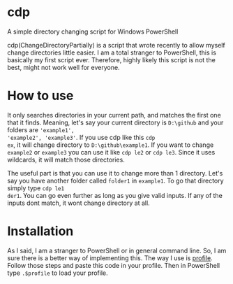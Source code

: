 # cdp
A simple directory changing script for Windows PowerShell

cdp(ChangeDirectoryPartially) is a script that wrote recently to allow myself change directories little easier. I am a total stranger to PowerShell, this is basically my first script ever. Therefore, highly likely this script is not the best, might not work well for everyone.

# How to use
It only searches directories in your current path, and matches the first one that it finds. Meaning, let's say your current directory is <code>D:\github</code> and your folders are <code>'example1', 'example2', 'example3'</code>. If you use cdp like this <code>cdp ex</code>, it will change directory to <code>D:\github\example1</code>. If you want to change <code>example2</code> or <code>example3</code> you can use it like <code>cdp le2</code> or <code>cdp le3</code>. Since it uses wildcards, it will match those directories.

The useful part is that you can use it to change more than 1 directory. Let's say you have another folder called <code>folder1</code> in <code>example1</code>. To go that directory simply type <code>cdp le1 der1</code>. You can go even further as long as you give valid inputs. If any of the inputs dont match, it wont change directory at all.

# Installation
As I said, I am a stranger to PowerShell or in general command line. So, I am sure there is a better way of implementing this. The way I use is [profile](https://docs.microsoft.com/en-us/powershell/scripting/core-powershell/ise/how-to-use-profiles-in-windows-powershell-ise?view=powershell-6#to-create-a-new-profile). Follow those steps and paste this code in your profile. Then in PowerShell type <code>.$profile</code> to load your profile.

